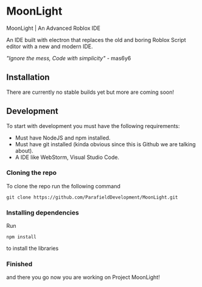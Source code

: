# MoonLight
MoonLight | An Advanced Roblox IDE

An IDE built with electron that replaces the old and boring Roblox Script editor with a new and modern IDE.

*"Ignore the mess, Code with simplicity"*
*-* mas6y6


## Installation

There are currently no stable builds yet but more are coming soon!

## Development

To start with development you must have the following requirements:

- Must have NodeJS and npm installed.
- Must have git installed (kinda obvious since this is Github we are talking about).
- A IDE like WebStorm, Visual Studio Code.

### Cloning the repo

To clone the repo run the following command

```
git clone https://github.com/ParafieldDevelopment/MoonLight.git
```

### Installing dependencies

Run

```
npm install
```

to install the libraries

### Finished

and there you go now you are working on Project MoonLight!
